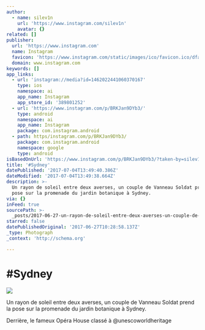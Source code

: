 ```yaml
---
author:
  - name: silev1n
    url: 'https://www.instagram.com/silev1n'
    avatar: {}
related: []
publisher:
  url: 'https://www.instagram.com'
  name: Instagram
  favicon: 'https://www.instagram.com/static/images/ico/favicon.ico/dfa85bb1fd63.ico'
  domain: www.instagram.com
keywords: []
app_links:
  - url: 'instagram://media?id=1462022441060370167'
    type: ios
    namespace: ai
    app_name: Instagram
    app_store_id: '389801252'
  - url: 'https://www.instagram.com/p/BRKJan9DYb3/'
    type: android
    namespace: ai
    app_name: Instagram
    package: com.instagram.android
  - path: https/instagram.com/p/BRKJan9DYb3/
    package: com.instagram.android
    namespace: google
    type: android
isBasedOnUrl: 'https://www.instagram.com/p/BRKJan9DYb3/?taken-by=silev1n'
title: '#Sydney'
datePublished: '2017-07-04T13:49:40.386Z'
dateModified: '2017-07-04T13:49:38.664Z'
description: >-
  Un rayon de soleil entre deux averses, un couple de Vanneau Soldat prend la
  pose sur la promenade du jardin botanique à Sydney.
via: {}
inFeed: true
sourcePath: >-
  _posts/2017-06-27-un-rayon-de-soleil-entre-deux-averses-un-couple-de-vanneau.md
starred: false
datePublishedOriginal: '2017-06-27T10:28:58.137Z'
_type: Photograph
_context: 'http://schema.org'

---
```

# \#Sydney
![](https://s3-us-west-2.amazonaws.com/the-grid-img/p/e975186b9c4efd1d4b413e6b234dc1151973d411.jpg)

Un rayon de soleil entre deux averses, un couple de Vanneau Soldat prend la pose sur la promenade du jardin botanique à Sydney.

Derrière, le fameux Opéra House classé à @unescoworldheritage